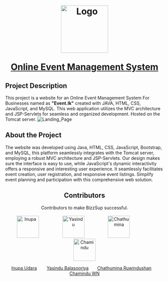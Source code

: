 <h1>
  <div align="center">
    <a href="https://github.com/inupaUdara/Event.lk">
      <img src="https://github.com/inupaUdara/Event.lk/blob/main/Site%20Images/logo.png"  alt="Logo" width = 150px height = 150px">
      <p align=center>Online Event Management System</p>
  </a>
</h1>
    
## Project Description
This project is a website for an Online Event Management System For Businesses named as <b>"Event.lk"</b>  created with JAVA, HTML, CSS, JavaScript, and MySQL. This web application utilizes the MVC architecture and JSP-Servlets for seamless and organized development. Hosted on the Tomcat server.
<img  src="https://github.com/inupaUdara/Event.lk/blob/main/Site%20Images/Screenshot%20(1225).png"  alt="Landing_Page">

## About the Project
The website was developed using Java, HTML, CSS, JavaScript, Bootstrap, and MySQL, this platform seamlessly integrates with the Tomcat server, employing a robust MVC architecture and JSP-Servlets. Our design makes sure the interface is easy to use, while JavaScript's dynamic interactivity offers a responsive and interesting user experience. It seamlessly facilitates event creation, user registration, and responsive event listings. Simplify event planning and participation with this comprehensive web solution.

<div  align="center">
  
## Contributors
Contributors to make BizzSup successful.<br><br>
<a href="https://www.linkedin.com/in/inupa-udara-02444728a/"><img src="https://avatars.githubusercontent.com/u/127815279?v=4" alt="Inupa" title="Inupa" width="70" height="70"/></a>
&nbsp;&nbsp;&nbsp;&nbsp;&nbsp;&nbsp;&nbsp;&nbsp;&nbsp;&nbsp;&nbsp;&nbsp;&nbsp;&nbsp;&nbsp;&nbsp;&nbsp;
<a href="https://www.linkedin.com/in/yasindu-balasooriya-56138a229/"><img src="https://avatars.githubusercontent.com/u/124476484?v=4" alt="Yasindu" title="Yasindu" width="70" height="70"/></a>
&nbsp;&nbsp;&nbsp;&nbsp;&nbsp;&nbsp;&nbsp;&nbsp;&nbsp;&nbsp;&nbsp;&nbsp;&nbsp;&nbsp;&nbsp;&nbsp;&nbsp;
<a href="https://www.linkedin.com/in/chathumina-rwindushan-452057242/"><img src="https://avatars.githubusercontent.com/u/142786337?v=4" alt="Chathumina" title="Chathumina" width="70" height="70"/></a>
&nbsp;&nbsp;&nbsp;&nbsp;&nbsp;&nbsp;&nbsp;&nbsp;&nbsp;&nbsp;&nbsp;&nbsp;&nbsp;&nbsp;&nbsp;&nbsp;&nbsp;
<a href="https://www.linkedin.com/in/raveen-de-silva-4a2804216/"><a href="https://www.linkedin.com/in/chamindu-wn-074815282/"><img src="https://avatars.githubusercontent.com/u/130142380?v=4" alt="Chamindu" title="Chamindu" width="70" height="70"/></a>

<a href="https://www.linkedin.com/in/inupa-udara-02444728a/">Inupa Udara</a>&nbsp;&nbsp;&nbsp;&nbsp;&nbsp;&nbsp;&nbsp;
<a href="https://www.linkedin.com/in/yasindu-balasooriya-56138a229/">Yasindu Balasooriya</a>&nbsp;&nbsp;&nbsp;&nbsp;&nbsp;&nbsp;
<a href="https://www.linkedin.com/in/chathumina-rwindushan-452057242/">Chathumina Ruwindushan</a>&nbsp;&nbsp;&nbsp;&nbsp;&nbsp;
<a href="https://www.linkedin.com/in/chamindu-wn-074815282/">Chamindu WN</a>
</div>


